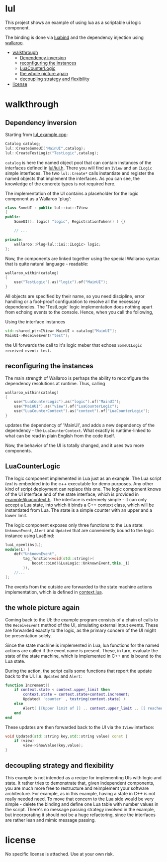 lul
===

This project shows an example of using lua as a scriptable ui logic component.

The binding is done via [luabind](http://www.rasterbar.com/products/luabind/docs.html)
and the dependency injection using [wallaroo](https://code.google.com/p/wallaroo/).

- [walkthrough](#walkthrough)
	- [Dependency inversion](#dependency-inversion)
	- [reconfiguring the instances](#reconfiguring-the-instances)
	- [LuaCounterLogic](#luacounterlogic)
	- [the whole picture again](#the-whole-picture-again)
	- [decoupling strategy and flexibility](#decoupling-strategy-and-flexibility)
- [license](#license)

walkthrough
===========

Dependency inversion
--------------------

Starting from [lul_example.cpp](example/lul_example.cpp):

```cpp
Catalog catalog;
lul::CreateSomeUI("MainUI",catalog);
lul::CreateTestLogic("TestLogic",catalog);
```

`catalog` is here the named object pool that can contain instances of the interfaces defined in [lul/iui.h](lul/iui.h). There you will find an `IView` and an `ILogic` simple interfaces. The two `lul::Create*` calls instantiate and register the named objects that implement the interfaces. As you can see, the knowledge of the concrete types is not required here.

The implementation of the UI contains a placeholder for the logic component as a Wallaroo 'plug':

```cpp
class SomeUI : public lul::iui::IView
{
public:
	SomeUI(): logic( "logic", RegistrationToken() ) {}

	// ...

private:
	wallaroo::Plug<lul::iui::ILogic> logic;
};
```

Now, the components are linked together using the special Wallaroo syntax that is quite natural language - readable:

```cpp
wallaroo_within(catalog)
{
	use("TestLogic").as("logic").of("MainUI");
}
```

All objects are specified by their name, so you need discipline, error handling or a fool-proof configuration to resolve all the necessary dependencies. The 'TestLogic' logic implementation does nothing apart from echoing events to the console. Hence, when you call the following,

Using the interface instances

```cpp
std::shared_ptr<IView> MainUI = catalog["MainUI"];
MainUI->ReceiveEvent("test");
```

the UI forwards the call to it's logic meber that echoes `SomeUILogic received event: test`.

reconfiguring the instances
---------------------------

The main strength of Wallaroo is perhaps the ability to reconfigure the dependency resolutions at runtime. Thus, calling

```cpp
wallaroo_within(catalog)
{
	use("LuaCounterLogic").as("logic").of("MainUI");
	use("MainUI").as("view").of("LuaCounterLogic");
	use("LuaCounterContext").as("context").of("LuaCounterLogic");
}
```

updates the dependency of 'MainUI', and adds a new dependency of the dependency - the `LuaCounterContext`. What exactly is runtime-linked to what can be read in plain English from the code itself.

Now, the behavior of the UI is totally changed, and it uses two more components.

LuaCounterLogic
---------------

The logic component implemented in Lua just as an example. The Lua script _text_ is embedded into the c++ executable for demo purposes. Any other kind of script deployment can replace this one. The logic component knows of the UI interface and of the state interface, which is provided in [example/iluacontext.h](example/iluacontext.h). The interface is extermely simple - it can only accept a Lua state, into which it binds a C++ context class, which will be instantiated from Lua. The state is a simple counter with an upper and a lower limit.

The logic component exposes only three functions to the Lua state: `UnknownEvent`, `Alert` and `Updated` that are conveniently bound to the logic instance using LuaBind:

```cpp
luaL_openlibs(L);
module(L) [
	def("UnknownEvent",
		tag_function<void(std::string)>(
			boost::bind(&LuaLogic::UnknownEvent,this,_1)
		)),
	//...
];
```

The events from the outside are forwarded to the state machine actions implementation, which is defined in [context.lua](example/context.lua).

the whole picture again
-----------------------

Coming back to the UI: the example program consists of a chain of calls to the `ReceiveEvent` method of the UI, simulating external input events. These are forwarded exactly to the logic, as the primary concern of the UI might be presentation solely.

Since the state machine is implemented in Lua, lua functions for the named actions are called if the event name is present. These, in turn, evaluate the state of the state machine, which is implemented in C++ and is bound to the Lua state.

During the action, the script calls some functions that report the update back to the UI. I.e. `Updated` and `Alert`:

```lua
function Increment()
	if context.state < context.upper_limit then
		context.state = context.state+context.increment;
		Updated( 'counter' , tostring(context.state) )
	else
		Alert( [[Upper limit of ]] .. context.upper_limit .. [[ reached]] )
	end
end
```

These updates are then forwarded back to the UI via the `IView` interface:

```cpp
void Updated(std::string key,std::string value) const {
	if (view)
		view->ShowValue(key,value);
}
```

decoupling strategy and flexibility
-----------------------------------

This example is not intended as a recipe for implementing UIs with logic and state. It rather tries to demonstrate that, given independent components, you are much more free to restructure and reimplement your software architecture. For example, as in this example, having a state in C++ is not really needed need. To move that concern to the Lua side would be very simple - delete the binding and define one Lua table with number values in the script. There's no message passing strategy involved in the example, but incorporating it should not be a huge refactoring, since the interfaces are rather lean and mimic message passing.

license
=======

No specific license is attached. Use at your own risk.
